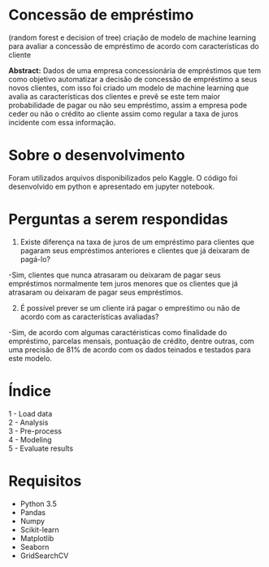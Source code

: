 # Concessão de empréstimo
(random forest e decision of tree) criação de modelo de machine learning para avaliar a concessão de empréstimo de acordo com características do cliente

**Abstract:**
Dados de uma empresa concessionária de empréstimos que tem como objetivo automatizar a decisão de concessão de empréstimo a seus novos clientes, com isso foi criado um modelo de machine learning que avalia as características dos clientes e prevê se este tem maior probabilidade de pagar ou não seu empréstimo, assim a empresa pode ceder ou não o crédito ao cliente assim como regular a taxa de juros incidente com essa informação.


# Sobre o desenvolvimento

Foram utilizados arquivos disponibilizados pelo Kaggle. O código foi desenvolvido em python e apresentado em jupyter notebook.

# Perguntas a serem respondidas

1. Existe diferença na taxa de juros de um empréstimo para clientes que pagaram seus empréstimos anteriores e clientes que já deixaram de pagá-lo?

-Sim, clientes que nunca atrasaram ou deixaram de pagar seus empréstimos normalmente tem juros menores que os clientes que já atrasaram ou deixaram de pagar seus empréstimos.

2. É possível prever se um cliente irá pagar o empreśtimo ou não de acordo com as características avaliadas?

-Sim, de acordo com algumas caractéristicas como finalidade do empréstimo, parcelas mensais, pontuação de crédito, dentre outras, com uma precisão de 81% de acordo com os dados teinados e testados para este modelo.



# Índice
1 - Load data  
2 - Analysis  
3 - Pre-process  
4 - Modeling  
5 - Evaluate results  

# Requisitos

- Python 3.5
- Pandas
- Numpy
- Scikit-learn
- Matplotlib
- Seaborn
- GridSearchCV

